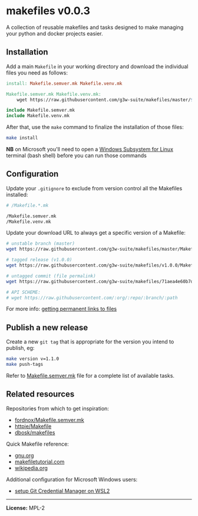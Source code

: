 # makefiles v0.0.3

A collection of reusable makefiles and tasks designed to make managing your python and docker projects easier.

## Installation

Add a main `Makefile` in your working directory and download the individual files you need as follows:

```Makefile
install: Makefile.semver.mk Makefile.venv.mk

Makefile.semver.mk Makefile.venv.mk:
	wget https://raw.githubusercontent.com/g3w-suite/makefiles/master/$@

include Makefile.semver.mk
include Makefile.venv.mk
```

After that, use the `make` command to finalize the installation of those files:

```sh
make install
```

**NB** on Microsoft you'll need to open a [Windows Subsystem for Linux](https://en.wikipedia.org/wiki/Windows_Subsystem_for_Linux) terminal (bash shell) before you can run those commands

## Configuration

Update your `.gitignore` to exclude from version control all the Makefiles installed:

```sh
# /Makefile.*.mk

/Makefile.semver.mk
/Makefile.venv.mk
```

Update your download URL to always get a specific version of a Makefile:

```sh
# unstable branch (master)
wget https://raw.githubusercontent.com/g3w-suite/makefiles/master/Makefile.semver.mk

# tagged release (v1.0.0)
wget https://raw.githubusercontent.com/g3w-suite/makefiles/v1.0.0/Makefile.semver.mk

# untagged commit (file permalink)
wget https://raw.githubusercontent.com/g3w-suite/makefiles/71aea4e60b7d4c05e9e7357e0f94eaf82af70a21/Makefile.semver.mk

# API SCHEME:
# wget https://raw.githubusercontent.com/:org/:repo/:branch/:path
```

For more info: [getting permanent links to files](https://docs.github.com/en/repositories/working-with-files/using-files/getting-permanent-links-to-files)

## Publish a new release

Create a new `git tag` that is appropriate for the version you intend to publish, eg:

```sh
make version v=1.1.0
make push-tags
```

Refer to [Makefile.semver.mk](./Makefile.semver.mk) file for a complete list of available tasks.

## Related resources

Repositories from which to get inspiration:

- [fordnox/Makefile.semver.mk](https://gist.github.com/fordnox/837ded1d02eff3ff7b378e296e159a4a)
- [httpie/Makefile](https://github.com/httpie/httpie/blob/master/Makefile)
- [dbosk/makefiles](https://github.com/dbosk/makefiles)

Quick Makefile reference:

- [gnu.org](https://www.gnu.org/software/make/manual/make.html)
- [makefiletutorial.com](https://makefiletutorial.com/)
- [wikipedia.org](https://en.wikipedia.org/wiki/Make_(software))

Additional configuration for Microsoft Windows users:

- [setup Git Credential Manager on WSL2](https://learn.microsoft.com/en-us/windows/wsl/tutorials/wsl-git#git-credential-manager-setup)

---

**License:** MPL-2
